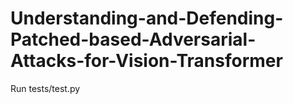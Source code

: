 # Understanding-and-Defending-Patched-based-Adversarial-Attacks-for-Vision-Transformer

Run tests/test.py
